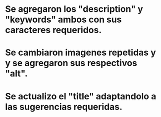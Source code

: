 # Se agregaron los <meta> "description" y "keywords" ambos con sus caracteres requeridos.
# Se cambiaron imagenes repetidas y y se agregaron sus respectivos "alt".
# Se actualizo el "title" adaptandolo a las sugerencias requeridas.

